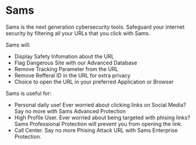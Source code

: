 # Sams
Sams is the next generation cybersecurity tools. Safeguard your internet security by filtering all your URLs that you click with Sams.

Sams will:
* Display Safety Infomation about the URL
* Flag Dangerous Site with our Advanced Database
* Remove Tracking Parameter from the URL
* Remove Refferal ID in the URL for extra privacy
* Choice to open the URL in your preferred Application or Browser

Sams is useful for:
* Personal daily use! Ever worried about clicking links on Social Media? Say no more with Sams Advanced Protection
* High Profile User. Ever worried about being targeted with phising links? Sams Professional Protection will prevent you from opening the link.
* Call Center. Say no more Phising Attack URL with Sams Enterprise Protection. 
